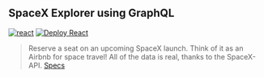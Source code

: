 ## SpaceX Explorer using GraphQL
[![react](https://img.shields.io/badge/Web-Stage-blue?style=flat-square&logo=react)](https://rdok.github.io/space-explorer/)
[![Deploy React](https://github.com/rdok/space-explorer/workflows/Deploy%20React/badge.svg)](https://github.com/rdok/space-explorer/actions?query=workflow%3A%22Deploy+React%22)


> Reserve a seat on an upcoming SpaceX launch. Think of it as an Airbnb for space travel! All of the data is real, thanks to the SpaceX-API. [Specs](https://www.apollographql.com/docs/tutorial/introduction/)
